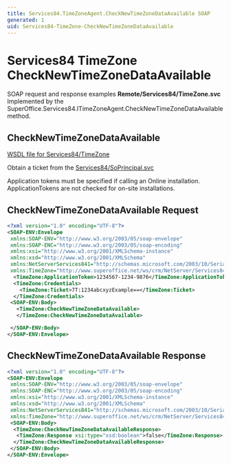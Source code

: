 ```yaml
---
title: Services84.TimeZoneAgent.CheckNewTimeZoneDataAvailable SOAP
generated: 1
uid: Services84-TimeZone-CheckNewTimeZoneDataAvailable
---
```


# Services84 TimeZone CheckNewTimeZoneDataAvailable

SOAP request and response examples **Remote/Services84/TimeZone.svc**
Implemented by the <see cref="M:SuperOffice.Services84.ITimeZoneAgent.CheckNewTimeZoneDataAvailable">SuperOffice.Services84.ITimeZoneAgent.CheckNewTimeZoneDataAvailable</see> method.

## CheckNewTimeZoneDataAvailable

[WSDL file for Services84/TimeZone](../Services84-TimeZone.md)

Obtain a ticket from the [Services84/SoPrincipal.svc](../SoPrincipal/index.md)

Application tokens must be specified if calling an Online installation. ApplicationTokens are not checked for on-site installations.

## CheckNewTimeZoneDataAvailable Request

```xml
<?xml version="1.0" encoding="UTF-8"?>
<SOAP-ENV:Envelope
 xmlns:SOAP-ENV="http://www.w3.org/2003/05/soap-envelope"
 xmlns:SOAP-ENC="http://www.w3.org/2003/05/soap-encoding"
 xmlns:xsi="http://www.w3.org/2001/XMLSchema-instance"
 xmlns:xsd="http://www.w3.org/2001/XMLSchema"
 xmlns:NetServerServices841="http://schemas.microsoft.com/2003/10/Serialization/"
 xmlns:TimeZone="http://www.superoffice.net/ws/crm/NetServer/Services84">
  <TimeZone:ApplicationToken>1234567-1234-9876</TimeZone:ApplicationToken>
  <TimeZone:Credentials>
    <TimeZone:Ticket>7T:1234abcxyzExample==</TimeZone:Ticket>
  </TimeZone:Credentials>
 <SOAP-ENV:Body>
   <TimeZone:CheckNewTimeZoneDataAvailable>
   </TimeZone:CheckNewTimeZoneDataAvailable>

 </SOAP-ENV:Body>
</SOAP-ENV:Envelope>

```

## CheckNewTimeZoneDataAvailable Response

```xml
<?xml version="1.0" encoding="UTF-8"?>
<SOAP-ENV:Envelope
 xmlns:SOAP-ENV="http://www.w3.org/2003/05/soap-envelope"
 xmlns:SOAP-ENC="http://www.w3.org/2003/05/soap-encoding"
 xmlns:xsi="http://www.w3.org/2001/XMLSchema-instance"
 xmlns:xsd="http://www.w3.org/2001/XMLSchema"
 xmlns:NetServerServices841="http://schemas.microsoft.com/2003/10/Serialization/"
 xmlns:TimeZone="http://www.superoffice.net/ws/crm/NetServer/Services84">
 <SOAP-ENV:Body>
  <TimeZone:CheckNewTimeZoneDataAvailableResponse>
   <TimeZone:Response xsi:type="xsd:boolean">false</TimeZone:Response>
  </TimeZone:CheckNewTimeZoneDataAvailableResponse>
 </SOAP-ENV:Body>
</SOAP-ENV:Envelope>

```
